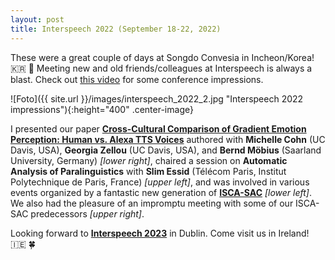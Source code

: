```yaml
---
layout: post
title: Interspeech 2022 (September 18-22, 2022)
---
```


These were a great couple of days at Songdo Convesia in Incheon/Korea! &#127472;&#127479; &#129776;
Meeting new and old friends/colleagues at Interspeech is always a blast.
Check out <a href="https://youtu.be/jmawwhK92Qg" target="_blank" rel="noopener">this video</a> for some conference impressions.

![Foto]({{ site.url }}/images/interspeech_2022_2.jpg "Interspeech 2022 impressions"){:height="400" .center-image}

I presented our paper <strong><a href="https://doi.org/10.21437/Interspeech.2022-146" target="_blank" rel="noopener">Cross-Cultural Comparison of Gradient Emotion Perception: Human vs. Alexa TTS Voices</a></strong> authored with <strong>Michelle Cohn</strong> (UC Davis, USA), <strong>Georgia Zellou</strong> (UC Davis, USA), and <strong>Bernd Möbius</strong> (Saarland University, Germany) <i>[lower right]</i>, chaired a session on <strong>Automatic Analysis of Paralinguistics</strong> with <strong>Slim Essid</strong> (Télécom Paris, Institut Polytechnique de Paris, France) <i>[upper left]</i>, and was involved in various events organized by a fantastic new generation of <strong><a href="http://www.isca-students.org/sacweb/" target="_blank" rel="noopener">ISCA-SAC</a></strong> <i>[lower left]</i>. We also had the pleasure of an impromptu meeting with some of our ISCA-SAC predecessors <i>[upper right]</i>.

Looking forward to <strong><a href="https://www.interspeech2023.org/" target="_blank" rel="noopener">Interspeech 2023</a></strong> in Dublin. Come visit us in Ireland! &#127470;&#127466; &#127808;
